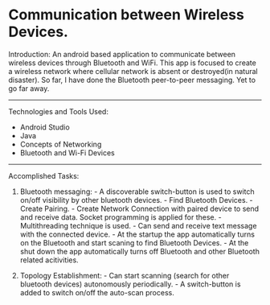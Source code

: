 # Communication between Wireless Devices.


Introduction:
An android based application to communicate between wireless devices through Bluetooth and WiFi. This app is focused to create a wireless network where cellular network is absent or destroyed(in natural disaster). 
So far, I have done the Bluetooth peer-to-peer messaging. Yet to go far away.

---------------------------------------------------------------------------------------------------------------------------------
Technologies and Tools Used:
  - Android Studio
  - Java
  - Concepts of Networking
  - Bluetooth and Wi-Fi Devices
  
---------------------------------------------------------------------------------------------------------------------------------  
Accomplished Tasks:
1) Bluetooth messaging:
        - A discoverable switch-button is used to switch on/off visibility by other bluetooth devices.
        - Find Bluetooth Devices.
        - Create Pairing.
        - Create Network Connection with paired device to send and receive data. Socket programming is applied for these.
        - Multithreading technique is used.
        - Can send and receive text message with the connected device.
        - At the startup the app automatically turns on the Bluetooth and start scaning to find Bluetooth Devices.
        - At the shut down the app automatically turns off Bluetooth and other Bluetooth related acitivities.
        
        
2) Topology Establishment:
        - Can start scanning (search for other bluetooth devices) autonomously periodically.
        - A switch-button is added to switch on/off the auto-scan process.
        
        
